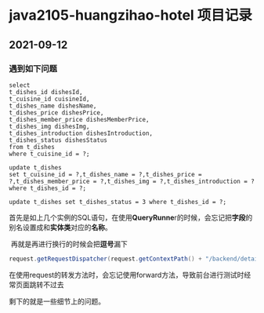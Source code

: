 # java2105-huangzihao-hotel 项目记录

## 2021-09-12

### 遇到如下问题

```mysql
select 
t_dishes_id dishesId,
t_cuisine_id cuisineId, 
t_dishes_name dishesName, 
t_dishes_price dishesPrice,
t_dishes_member_price dishesMemberPrice,
t_dishes_img dishesImg, 
t_dishes_introduction dishesIntroduction, 
t_dishes_status dishesStatus
from t_dishes
where t_cuisine_id = ?;

update t_dishes
set t_cuisine_id = ?,t_dishes_name = ?,t_dishes_price = ?,t_dishes_member_price = ?,t_dishes_img = ?,t_dishes_introduction = ?
where t_dishes_id = ?;

update t_dishes set t_dishes_status = 3 where t_dishes_id = ?;
```

​	首先是如上几个实例的SQL语句，在使用**QueryRunne**r的时候，会忘记把**字段**的别名设置成和**实体类**对应的**名称**。

​	再就是再进行换行的时候会把**逗号**漏下



```java
request.getRequestDispatcher(request.getContextPath() + "/backend/detail/foodtype/foodtype-update.jsp").forward(request,response);
```

在使用request的转发方法时，会忘记使用forward方法，导致前台进行测试时经常页面跳转不过去



剩下的就是一些细节上的问题。
